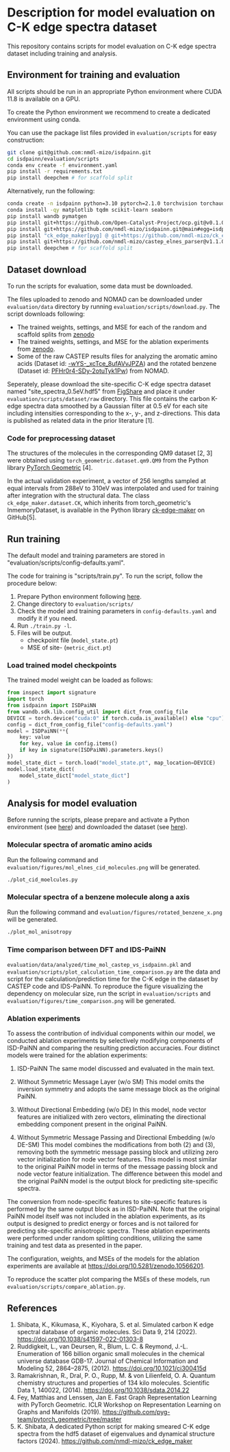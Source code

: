 # Description for model evaluation on C-K edge spectra dataset

This repository contains scripts for model evaluation on C-K edge spectra dataset including training and analysis.

## Environment for training and evaluation

All scripts should be run in an appropriate Python environment where CUDA 11.8 is available on a GPU.

To create the Python environment we recommend to create a dedicated environment using conda.

You can use the package list files provided in `evaluation/scripts` for easy construction: 

```bash
git clone git@github.com:nmdl-mizo/isdpainn.git
cd isdpainn/evaluation/scripts
conda env create -f environment.yaml
pip install -r requirements.txt
pip install deepchem # for scaffold split
```

Alternatively, run the following:

```bash
conda create -n isdpainn python=3.10 pytorch=2.1.0 torchvision torchaudio pytorch-cuda=11.8 pyg=2.4.0 pytorch-scatter pytorch-sparse pytorch-cluster pytorch-spline-conv -c pytorch -c nvidia -c pyg
conda install -qy matplotlib tqdm scikit-learn seaborn
pip install wandb pymatgen
pip install git+https://github.com/Open-Catalyst-Project/ocp.git@v0.1.0#egg=ocp-models
pip install git+https://github.com/nmdl-mizo/isdpainn.git@main#egg=isdpainn
pip install "ck_edge_maker[pyg] @ git+https://github.com/nmdl-mizo/ck_edge_maker@v1.1.0"
pip install git+https://github.com/nmdl-mizo/castep_elnes_parser@v1.1.0#egg=ceparser
pip install deepchem # for scaffold split
```

## Dataset download

To run the scripts for evaluation, some data must be downloaded.

The files uploaded to zenodo and NOMAD can be downloaded under `evaluation/data` directory by running `evaluation/scripts/download.py`.
The script downloads following:
  - The trained weights, settings, and MSE for each of the random and scaffold splits from [zenodo](https://doi.org/10.5281/zenodo.10547719)
  - The trained weights, settings, and MSE for the ablation experiments from [zenodo](https://zenodo.org/doi/10.5281/zenodo.10566200).
  - Some of the raw CASTEP results files for analyzing the aromatic amino acids (Dataset id: [-wYS-_xcTce_8ufAVvJPZA](https://doi.org/10.17172/NOMAD/2024.01.23-1)) and the rotated benzene (Dataset id: [PFHr0r4-SDy-2otuTyk1Pw](https://doi.org/10.17172/NOMAD/2024.01.23-2)) from NOMAD.

Seperately, please download the site-specific C-K edge spectra dataset named "site_spectra_0.5eV.hdf5" from [FigShare](https://figshare.com/ndownloader/files/31947896) and place it under `evaluation/scripts/dataset/raw` directory.
This file contains the carbon K-edge spectra data smoothed by a Gaussian filter at 0.5 eV for each site including intensities corresponding to the x-, y-, and z-directions.
This data is published as related data in the prior literature [1].

### Code for preprocessing dataset

The structures of the molecules in the corresponding QM9 dataset [2, 3] were obtained using `torch_geometric.dataset.qm9.QM9` from the Python library [PyTorch Geometric](https://github.com/pyg-team/pytorch_geometric) [4].

In the actual validation experiment, a vector of 256 lengths sampled at equal intervals from 288eV to 310eV was interpolated and used for training after integration with the structural data.
The class `ck_edge_maker.dataset.CK`, which inherits from torch_geometric's InmemoryDataset, is available in the Python library [ck-edge-maker](https://github.com/nmdl-mizo/ck_edge_maker) on GitHub[5].

## Run training

The default model and training parameters are stored in "evaluation/scripts/config-defaults.yaml".

The code for training is "scripts/train.py".
To run the script, follow the procedure below:
1. Prepare Python environment following [here](#environment-for-training-and-evaluation).
1. Change directory to `evaluation/scripts/`
1. Check the model and training parameters in `config-defaults.yaml` and modify it if you need.
1. Run `./train.py -l`.
1. Files will be output.
    - checkpoint file (`model_state.pt`)
    - MSE of site- (`metric_dict.pt`)

### Load trained model checkpoints

The trained model weight can be loaded as follows:
```Python
from inspect import signature
import torch
from isdpainn import ISDPaiNN
from wandb.sdk.lib.config_util import dict_from_config_file
DEVICE = torch.device("cuda:0" if torch.cuda.is_available() else "cpu")
config = dict_from_config_file("config-defaults.yaml")
model = ISDPaiNN(**{
    key: value
    for key, value in config.items()
    if key in signature(ISDPaiNN).parameters.keys()
})
model_state_dict = torch.load("model_state.pt", map_location=DEVICE)
model.load_state_dict(
    model_state_dict["model_state_dict"]
)
```

## Analysis for model evaluation

Before running the scripts, please prepare and activate a Python environment (see [here](#environment-for-training-and-evaluation)) and downloaded the dataset (see [here](#dataset-download)).

### Molecular spectra of aromatic amino acids

Run the following command and `evaluation/figures/mol_elnes_cid_molecules.png` will be generated.
```sh
./plot_cid_moelcules.py
``` 

### Molecular spectra of a benzene molecule along a axis

Run the following command and `evaluation/figures/rotated_benzene_x.png` will be generated.
```sh
./plot_mol_anisotropy
```

### Time comparison between DFT and IDS-PaiNN

`evaluation/data/analyzed/time_mol_castep_vs_isdpainn.pkl` and `evaluation/scripts/plot_calculation_time_comparison.py` are the data and script for the calculation/prediction time for the C-K edge in the dataset by CASTEP code and IDS-PaiNN.
To reproduce the figure visualizing the dependency on molecular size, run the script in `evaluation/scripts` and `evaluation/figures/time_comparison.png` will be generated.

### Ablation experiments

To assess the contribution of individual components within our model, we conducted ablation experiments by selectively modifying components of ISD-PaiNN and comparing the resulting prediction accuracies.
Four distinct models were trained for the ablation experiments:

1. ISD-PaiNN
  The same model discussed and evaluated in the main text.

2. Without Symmetric Message Layer (w/o SM)
  This model omits the inversion symmetry and adopts the same message block as the original PaiNN.

3. Without Directional Embedding (w/o DE)
  In this model, node vector features are initialized with zero vectors, eliminating the directional embedding component present in the original PaiNN.

4. Without Symmetric Message Passing and Directional Embedding (w/o DE-SM)
  This model combines the modifications from both (2) and (3), removing both the symmetric message passing block and utilizing zero vector initialization for node vector features.
  This model is most similar to the original PaiNN model in terms of the message passing block and node vector feature initialization.
  The difference between this model and the original PaiNN model is the output block for predicting site-specific spectra.

The conversion from node-specific features to site-specific features is performed by the same output block as in ISD-PaiNN. Note that the original PaiNN model itself was not included in the ablation experiments, as its output is designed to predict energy or forces and is not tailored for predicting site-specific anisotropic spectra.
These ablation experiments were performed under random splitting conditions, utilizing the same training and test data as presented in the paper.

The configuration, weights, and MSEs of the models for the ablation experiments are available at https://doi.org/10.5281/zenodo.10566201.

To reproduce the scatter plot comparing the MSEs of these models, run `evaluation/scripts/compare_ablation.py`.

## References
1. Shibata, K., Kikumasa, K., Kiyohara, S. et al. Simulated carbon K edge spectral database of organic molecules. Sci Data 9, 214 (2022). https://doi.org/10.1038/s41597-022-01303-8
2. Ruddigkeit, L., van Deursen, R., Blum, L. C. & Reymond, J.-L. Enumeration of 166 billion organic small molecules in the chemical universe database GDB-17. Journal of Chemical Information and Modeling 52, 2864–2875, (2012). https://doi.org/10.1021/ci300415d
3. Ramakrishnan, R., Dral, P. O., Rupp, M. & von Lilienfeld, O. A. Quantum chemistry structures and properties of 134 kilo molecules. Scientific Data 1, 140022, (2014). https://doi.org/10.1038/sdata.2014.22
4. Fey, Matthias and Lenssen, Jan E. Fast Graph Representation Learning with PyTorch Geometric. ICLR Workshop on Representation Learning on Graphs and Manifolds (2019). https://github.com/pyg-team/pytorch_geometric/tree/master
5. K. Shibata, A dedicated Python script for making smeared C-K edge spectra from the hdf5 dataset of eigenvalues and dynamical structure factors (2024). https://github.com/nmdl-mizo/ck_edge_maker